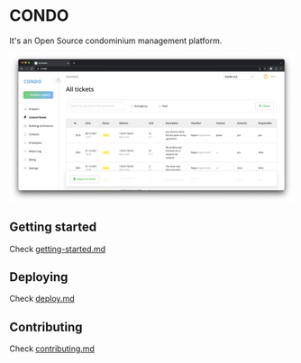 # CONDO

It's an Open Source condominium management platform.

![condo](./docs/images/screen1.png)

## Getting started

Check [getting-started.md](docs/getting-started.md)

## Deploying

Check [deploy.md](docs/deploy.md)

## Contributing

Check [contributing.md](docs/contributing.md)
